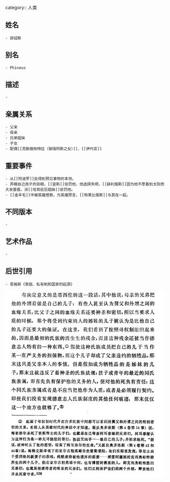 category:: 人类
## 姓名
	- 菲纽斯
## 别名
	- Phineus
## 描述
	-
## 亲属关系
	- 父亲
	- 母亲
	- 兄弟姐妹
	- 子女
	- 配偶[[克勒俄帕特拉（玻瑞阿斯之女）]]、[[伊代亚]]
## 重要事件
	- 从[[阿波罗]]处得到预见事物的本领。
	- 弄瞎自己孩子的双眼，[[宙斯]]惩罚他，他选择失明，[[赫利俄斯]]因为他不愿看到太阳而大发雷霆，派[[哈耳庇厄姐妹]]惩罚他。
	- [[金羊毛]]中被英雄搭救，为英雄预言，[[帕莱比俄斯]]与其在一起。
## 不同版本
	-
## 艺术作品
	-
## 后世引用
	- 恩格斯《家庭、私有制和国家的起源》
 ![](../assets/恩格斯-《家庭、私有制和国家的起源》P135.png)
